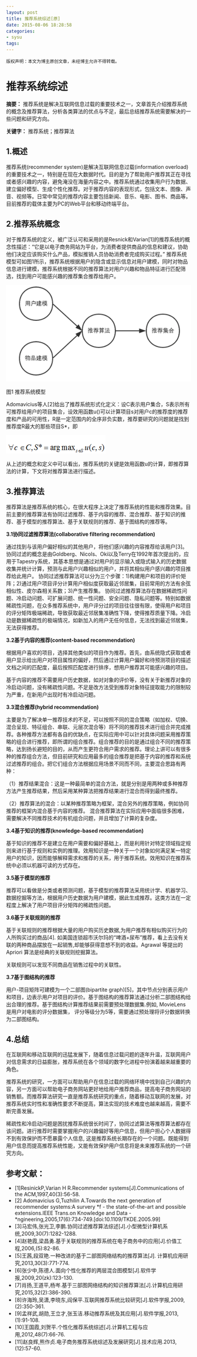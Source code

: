 ```yaml
---
layout: post
title: 推荐系统综述[原]
date: 2015-08-06 18:28:58
categories:
- sysu
tags:
---
```


```
版权声明：本文为博主原创文章，未经博主允许不得转载。
```



# 推荐系统综述

**摘要：** 推荐系统是解决互联网信息过载的重要技术之一，文章首先介绍推荐系统的概念及推荐算法，分析各类算法的优点与不足，最后总结推荐系统需要解决的一些问题和研究方向。

**关键字：** 推荐系统；推荐算法 

## 1.概述

推荐系统(recommender system)是解决互联网信息过载(information overload)的重要技术之一，特别是在现在大数据时代。目的是为了帮助用户推荐其正在寻找或者感兴趣的内容，避免淹没在海量内容之中。推荐系统通过收集用户行为数据、建立偏好模型、生成个性化推荐。对于推荐内容的表现形式，包括文本、图像、声音、视频等。日常中常见的推荐内容主要包括新闻、音乐、电影、图书、商品等。目前推荐的载体主要为PC的Web平台和移动终端平台。

## 2.推荐系统概念

对于推荐系统的定义，被广泛认可和采用的是Resnick和Varian[1]的推荐系统的概念性描述：“它是以电子商务网站为平台，为消费者提供商品的信息和建议，协助他们决定应该购买什么产品，模拟推销人员协助消费者完成购买过程。”
推荐系统模型可如图1所示，推荐系统根据用户的隐含或显示信息对用户建模，同时对物品信息进行建模，推荐系统根据不同的推荐算法对用户兴趣和物品特征进行匹配筛选，找到用户可能感兴趣的推荐集合推荐给用户。

![pic1](/images/posts/2015-08-06-recommender-system-1.png)

图1 推荐系统模型

Adomavicius等人[2]给出了推荐系统形式化定义：设C表示用户集合，S表示所有可推荐给用户的项目集合，设效用函数u()可以计算项目s对用户c的推荐度的推荐度和产品的可用性，R是一定范围内的全序非负实数，推荐要研究的问题就是找到推荐度R最大的那些项目S*，即

![pic2](/images/posts/2015-08-06-recommender-system-2.png)

从上述的概念和定义中可以看出，推荐系统的关键是效用函数u的计算，即推荐算法的计算，下文将对推荐算法进行描述。

## 3.推荐算法

推荐算法是推荐系统的核心，在很大程序上决定了推荐系统的性能和推荐效果。目前主要的推荐算法有协同过滤推荐、基于内容的推荐、混合推荐、基于知识的推荐、基于模型的推荐算法、基于关联规则的推荐、基于图结构的推荐等。

**3.1协同过滤推荐算法(collaborative filtering recommendation)**

通过找到与该用户偏好相似的其他用户，将他们感兴趣的内容推荐给该用户[3]。协同过滤的概念是由Goldberg、Nicols、Oki以及Terry在1992年首次提出的，应用于Tapestry系统，其基本思想是通过对用户的显示输入或隐式输入的历史数据收集并统计计算，预测与此用户兴趣相似的用户，并将其相似用户感兴趣的项目推荐给此用户。
协同过滤推荐算法可以分为三个步骤：1)构建用户和项目的评价矩阵；2)通过用户项目评分计算用户相似度获取最近邻居集，目前常用的方法有余弦相似性、皮尔森相关系数；3)产生推荐集。
协同过滤推荐算法存在数据稀疏性问题、冷启动问题、可扩展问题、统一性问题、安全问题、隐私问题等。特别如数据稀疏性问题，在众多推荐系统中，用户评分过的项目往往很有限，使得用户和项目的评分矩阵极端稀疏，导致获取最近邻居集准确性下降，使得推荐质量下降。冷启动是数据稀疏性的极端情况，如新加入的用户无任何信息，无法找到最近邻居集，无法获得推荐。

**3.2基于内容的推荐(content-based recommendation)**

根据用户喜欢的项目，选择其他类似的项目作为推荐。首先，由系统隐式获取或者用户显示给出用户对项目属性的偏好，然后通过计算用户偏好和待预测项目的描述文档之间的匹配度，最后按照匹配度进行排序，想用户推荐其可能感兴趣的项目。

基于内容的推荐不需要用户历史数据，如对对象的评价等，没有关于新推荐对象的冷启动问题，没有稀疏性问题。不足是改方法受到推荐对象特征提取能力的限制较为严重，在新用户出现时有冷启动问题。

**3.3混合推荐(hybrid recommendation)**

主要是为了解决单一推荐技术的不足，可以按照不同的混合策略（如加权、切换、混合呈现、特征组合、串联、元层次混合等）将不同的推荐技术进行组合并完成推荐。各种推荐方法都有各自的优缺点，在实际应用中可以针对具体问题采用推荐策略的组合进行推荐，即所谓的组合推荐。组合推荐的目的是通过组合不同的推荐策略，达到扬长避短的目的，从而产生更符合用户需求的推荐。理论上讲可以有很多种的推荐组合方法，但目前研究和应用最多的组合推荐是把基于内容的推荐和系统过滤推荐的组合。把它们组合方法根据应用场景不同而不同，主要混合思路有两种：

（1）推荐结果混合：这是一种最简单的混合方法，就是分别是用两种或多种推荐方法产生推荐结果，然后采用某种算法把推荐结果进行混合而得到最终推荐。

（2）推荐算法的混合：以某种推荐策略为框架，混合另外的推荐策略，例如协同推荐的框架内混合基于内容的推荐。
混合推荐算法在实际应用中面临很多困难，需要解决不同推荐技术的有机组合问题，并且增加了计算的复杂度。

**3.4基于知识的推荐(knowledge-based recommendation)**

基于知识的推荐不是建立在用户需要和偏好基础上，而是利用针对特定领域指定规则来进行基于规则和实例的推理。效用知识是一种关于一个对象如何满足某一特定用户的知识，因而能够解释需求和推荐的关系，用于推荐系统。效用知识在推荐系统中必须以机器可读的方式存在。

**3.5基于模型的推荐**

推荐可以看做是分类或者预测问题，基于模型的推荐算法采用统计学、机器学习、数据挖掘等方法，根据用户历史数据为用户建模，据此生成推荐。这类方法在一定程度上解决了用户项目评分矩阵的稀疏性问题。

**3.6基于关联规则的推荐**

基于关联规则的推荐根据大量的用户购买历史数据,为用户推荐有相似购买行为的人所购买过的商品[4]. 如美国连锁超市沃尔玛的“啤酒+尿布”推荐，看上去没有关联的两种商品摆放在一起销售,却能够获得意想不到的收益。Agrawal 等提出的 Apriori 算法是经典的关联规则挖掘算法。

关联规则可以发现不同商品在销售过程中的关联性。

**3.7基于图结构的推荐**

用户-项目矩阵可建模为一个二部图(bipartite graph)[5]，其中节点分别表示用户和项目，边表示用户对项目的评价。基于图结构的推荐算法通过分析二部图结构给出合理的推荐。基于图结构计算推荐结果前需要预处理数据集.例如, MovieLens 是用户对电影的评分数据集， 评分等级分为5等，需要通过预处理将评分数据转换为二部图结构。

## 4.总结

在互联网和移动互联网的迅猛发展下，随着信息过载问题的逐年升温，互联网用户对信息需求的日益膨胀，推荐系统在各个领域的数字化进程中扮演着越来越重要的角色。
	
推荐系统的研究，一方面可以帮助用户在信息过载的网络环境中找到自己兴趣的内容，另一方面可以帮助电子商务网站更好地给用户推荐商品，提高电子商务网站的销售额。而推荐算法研究一直是推荐系统研究的重点，随着移动互联网的发展，对推荐系统实时性和准确性要求不断提高，算法实现的技术难度也越来越高，需要不断完善发展。
	
稀疏性和冷启动问题是困扰推荐系统很长时间了，协同过滤算法等推荐算法都存在该问题。进行推荐时需要掌握用户的兴趣偏好等用户信息，但用户担心个人数据得不到有效保护而不愿暴露个人信息, 这是推荐系统长期存在的一个问题。既能得到用户信息而提高推荐系统性能，又能有效保护用户信息将是未来推荐系统的一个研究方向。

## 参考文献：

* [1]ResinickP,Varian H R.Recommender systems[J].Communications of the ACM,1997,40(3):56-58.
* [2] Adomavicius G,Tuzhilin A.Towards the next generation of recommender systems:A survery *f - the state-of-the-art and possible extensions.IEEE Trans.on Knowledge and Data - *ngineering,2005,17(6):734-749.[doi:10.1109/TKDE.2005.99]
* [3]马宏伟,张光卫,李鹏.协同过滤推荐算法综述[J].小型微型计算机系统,2009,30(7):1282-1288.
* [4]赵艳霞,梁昌勇.基于关联规则的推荐系统在电子商务中的应用[J].价值工程,2006,(5):82-86.
* [5]王茜,段双艳.一种改进的基于二部图网络结构的推荐算法[J]. 计算机应用研究,2013,30(3):771-774.
* [6]张少中,陈德人.面向个性化推荐的两层混合图模型[J].软件学报,2009,20(zk):123-130.
* [7]肖扬,王道平,杨岑.基于三部图网络结构的知识推荐算法[J].计算机应用研究,2015,32(2):386-390.
* [8]许海玲,吴潇,李晓东,阎保平.互联网推荐系统比较研究[J].软件学报,2009,(2):350-361.
* [9]孟祥武,胡勋,王立才,张玉洁.移动推荐系统及其应用[J].软件学报,2013,(1):91-108.
* [10]王国霞,刘贺平.个性化推荐系统综述[J].计算机工程与应用,2012,48(7):66-76.
* [11]赵良辉,熊作贞.电子商务推荐系统综述及发展研究[J].技术应用.2013,(12):57-60.
